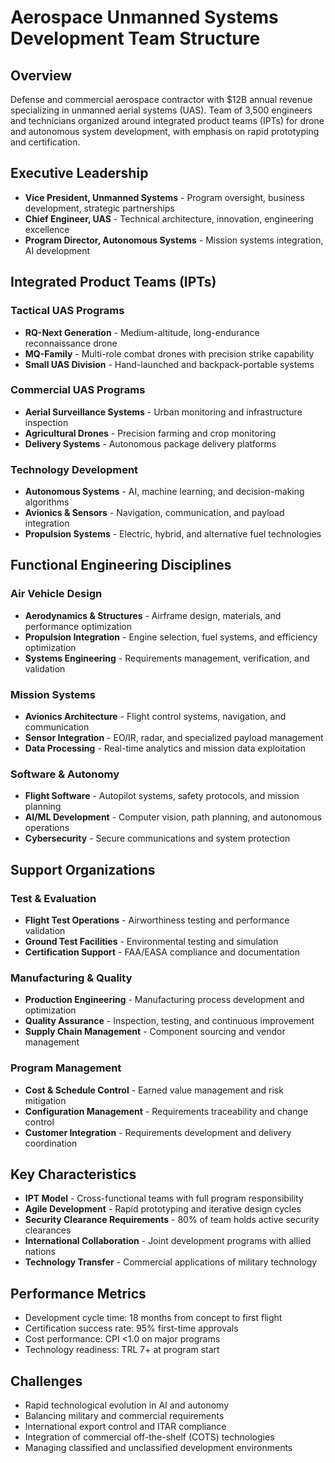 # Aerospace Unmanned Systems Development Team Structure

## Overview
Defense and commercial aerospace contractor with $12B annual revenue specializing in unmanned aerial systems (UAS). Team of 3,500 engineers and technicians organized around integrated product teams (IPTs) for drone and autonomous system development, with emphasis on rapid prototyping and certification.

## Executive Leadership
- **Vice President, Unmanned Systems** - Program oversight, business development, strategic partnerships
- **Chief Engineer, UAS** - Technical architecture, innovation, engineering excellence
- **Program Director, Autonomous Systems** - Mission systems integration, AI development

## Integrated Product Teams (IPTs)

### Tactical UAS Programs
- **RQ-Next Generation** - Medium-altitude, long-endurance reconnaissance drone
- **MQ-Family** - Multi-role combat drones with precision strike capability
- **Small UAS Division** - Hand-launched and backpack-portable systems

### Commercial UAS Programs
- **Aerial Surveillance Systems** - Urban monitoring and infrastructure inspection
- **Agricultural Drones** - Precision farming and crop monitoring
- **Delivery Systems** - Autonomous package delivery platforms

### Technology Development
- **Autonomous Systems** - AI, machine learning, and decision-making algorithms
- **Avionics & Sensors** - Navigation, communication, and payload integration
- **Propulsion Systems** - Electric, hybrid, and alternative fuel technologies

## Functional Engineering Disciplines

### Air Vehicle Design
- **Aerodynamics & Structures** - Airframe design, materials, and performance optimization
- **Propulsion Integration** - Engine selection, fuel systems, and efficiency optimization
- **Systems Engineering** - Requirements management, verification, and validation

### Mission Systems
- **Avionics Architecture** - Flight control systems, navigation, and communication
- **Sensor Integration** - EO/IR, radar, and specialized payload management
- **Data Processing** - Real-time analytics and mission data exploitation

### Software & Autonomy
- **Flight Software** - Autopilot systems, safety protocols, and mission planning
- **AI/ML Development** - Computer vision, path planning, and autonomous operations
- **Cybersecurity** - Secure communications and system protection

## Support Organizations

### Test & Evaluation
- **Flight Test Operations** - Airworthiness testing and performance validation
- **Ground Test Facilities** - Environmental testing and simulation
- **Certification Support** - FAA/EASA compliance and documentation

### Manufacturing & Quality
- **Production Engineering** - Manufacturing process development and optimization
- **Quality Assurance** - Inspection, testing, and continuous improvement
- **Supply Chain Management** - Component sourcing and vendor management

### Program Management
- **Cost & Schedule Control** - Earned value management and risk mitigation
- **Configuration Management** - Requirements traceability and change control
- **Customer Integration** - Requirements development and delivery coordination

## Key Characteristics
- **IPT Model** - Cross-functional teams with full program responsibility
- **Agile Development** - Rapid prototyping and iterative design cycles
- **Security Clearance Requirements** - 80% of team holds active security clearances
- **International Collaboration** - Joint development programs with allied nations
- **Technology Transfer** - Commercial applications of military technology

## Performance Metrics
- Development cycle time: 18 months from concept to first flight
- Certification success rate: 95% first-time approvals
- Cost performance: CPI <1.0 on major programs
- Technology readiness: TRL 7+ at program start

## Challenges
- Rapid technological evolution in AI and autonomy
- Balancing military and commercial requirements
- International export control and ITAR compliance
- Integration of commercial off-the-shelf (COTS) technologies
- Managing classified and unclassified development environments
